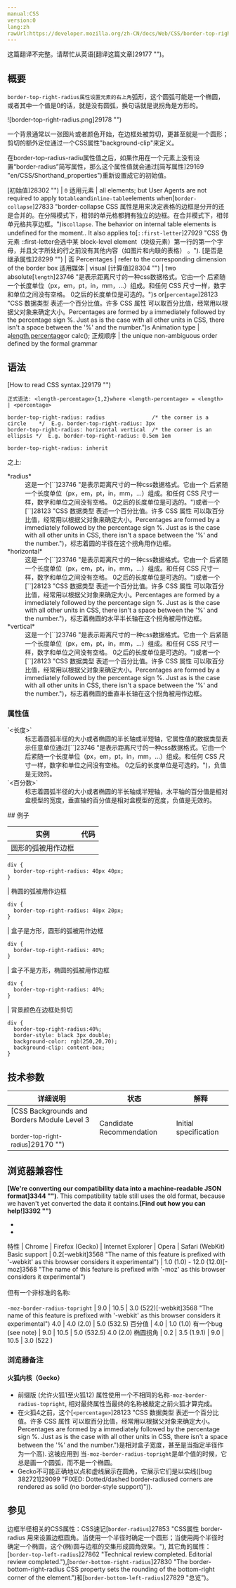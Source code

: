 ```yaml
---
manual:CSS
version:0
lang:zh
rawUrl:https://developer.mozilla.org/zh-CN/docs/Web/CSS/border-top-right-radius
---
```




这篇翻译不完整。请帮忙从英语[翻译这篇文章]29177 "")。





## 概要<a name="概要"></a>


`border-top-right-radius属性设置元素的右上角`弧形，这个圆弧可能是一个椭圆，或者其中一个值是0的话，就是没有圆弧，换句话就是说拐角是方形的。

![border-top-right-radius.png]29178 "")


一个背景通常以一张图片或者颜色开始，在边框处被剪切，更甚至就是一个圆形；剪切的额外定位通过一个CSS属性&quot;background-clip&quot;来定义。

在border-top-radius-radiu属性值之后，如果作用在一个元素上没有设置“border-radius”简写属性，那么这个属性值就会通过[简写属性]29169 "en/CSS/Shorthand_properties")重新设置成它的初始值。

[初始值]28302 "") | `0` 
适用元素 | all elements; but User Agents are not required to apply to`table`and`inline-table`elements when[`border-collapse`]27833 "border-collapse CSS 属性是用来决定表格的边框是分开的还是合并的。在分隔模式下，相邻的单元格都拥有独立的边框。在合并模式下，相邻单元格共享边框。")is`collapse`. The behavior on internal table elements is undefined for the moment.. It also applies to[`::first-letter`]27929 "CSS 伪元素 ::first-letter会选中某 block-level element（块级元素）第一行的第一个字母，并且文字所处的行之前没有其他内容（如图片和内联的表格） 。"). 
[是否是继承属性]28299 "") | 否 
Percentages | refer to the corresponding dimension of the border box 
适用媒体 | visual 
[计算值]28304 "") | two absolute[`length`]23746 "是表示距离尺寸的一种css数据格式。它由一个 <number> 后紧随一个长度单位（px，em，pt，in，mm，...）组成。和任何 CSS 尺寸一样，数字和单位之间没有空格。<number> 0之后的长度单位是可选的。")s or[`percentage`]28123 "CSS 数据类型 <percentage> 表述一个百分比值。许多 CSS 属性 可以取百分比值，经常用以根据父对象来确定大小。Percentages are formed by a <number> immediately followed by the percentage sign %. Just as is the case with all other units in CSS, there isn't a space between the '%' and the number.")s 
Animation type | a[length](%4561#Interpolation "Values of the <length> CSS data type are interpolated as real, floating-point numbers."),[percentage](%4567#Interpolation "Values of the <percentage> CSS data type are interpolated as real, floating-point numbers.")or calc(); 
正规顺序 | the unique non-ambiguous order defined by the formal grammar 


## 语法<a name="语法"></a>


[How to read CSS syntax.]29179 "")


```
正式语法: <length-percentage>{1,2}where <length-percentage> = <length> | <percentage>  
```

```
border-top-right-radius: radius               /* the corner is a circle    */  E.g. border-top-right-radius: 3px
border-top-right-radius: horizontal vertical  /* the corner is an ellipsis */  E.g. border-top-right-radius: 0.5em 1em

border-top-right-radius: inherit
```






之上:

<dl><dt id=''>*radius*</dt><dd>这是一个[`<length>`]23746 "是表示距离尺寸的一种css数据格式。它由一个 <number> 后紧随一个长度单位（px，em，pt，in，mm，...）组成。和任何 CSS 尺寸一样，数字和单位之间没有空格。<number> 0之后的长度单位是可选的。")或者一个[`<percentage>`]28123 "CSS 数据类型 <percentage> 表述一个百分比值。许多 CSS 属性 可以取百分比值，经常用以根据父对象来确定大小。Percentages are formed by a <number> immediately followed by the percentage sign %. Just as is the case with all other units in CSS, there isn't a space between the '%' and the number.")，标志着圆的半径在这个拐角用作边框。</dd><dt id=''>*horizontal*</dt><dd>这是一个[`<length>`]23746 "是表示距离尺寸的一种css数据格式。它由一个 <number> 后紧随一个长度单位（px，em，pt，in，mm，...）组成。和任何 CSS 尺寸一样，数字和单位之间没有空格。<number> 0之后的长度单位是可选的。")或者一个[`<percentage>`]28123 "CSS 数据类型 <percentage> 表述一个百分比值。许多 CSS 属性 可以取百分比值，经常用以根据父对象来确定大小。Percentages are formed by a <number> immediately followed by the percentage sign %. Just as is the case with all other units in CSS, there isn't a space between the '%' and the number.")，标志着椭圆的水平半长轴在这个拐角被用作边框。</dd><dt id=''>*vertical*</dt><dd>这是一个[`<length>`]23746 "是表示距离尺寸的一种css数据格式。它由一个 <number> 后紧随一个长度单位（px，em，pt，in，mm，...）组成。和任何 CSS 尺寸一样，数字和单位之间没有空格。<number> 0之后的长度单位是可选的。")或者一个[`<percentage>`]28123 "CSS 数据类型 <percentage> 表述一个百分比值。许多 CSS 属性 可以取百分比值，经常用以根据父对象来确定大小。Percentages are formed by a <number> immediately followed by the percentage sign %. Just as is the case with all other units in CSS, there isn't a space between the '%' and the number.")，标志着椭圆的垂直半长轴在这个拐角被用作边框。</dd></dl>

### 属性值<a name="属性值"></a>
<dl><dt id=''>`<长度>`</dt><dd>标志着圆弧半径的大小或者椭圆的半长轴或半短轴，它属性值的数据类型表示任意单位通过[`<length>`]23746 "是表示距离尺寸的一种css数据格式。它由一个 <number> 后紧随一个长度单位（px，em，pt，in，mm，...）组成。和任何 CSS 尺寸一样，数字和单位之间没有空格。<number> 0之后的长度单位是可选的。")，负值是无效的。</dd><dt id=''>`<百分数>`</dt><dd>标志着圆弧半径的大小或者椭圆的半长轴或半短轴，水平轴的百分值是相对盒模型的宽度，垂直轴的百分值是相对盒模型的宽度，负值是无效的。</dd></dl>
## 例子<a name="例子"></a>

实例 | 代码 
 ---  |  ---  | 
 | 圆形的弧被用作边框
```
div {
  border-top-right-radius: 40px 40px;
}
``` 
 | 椭圆的弧被用作边框
```
div {   
  border-top-right-radius: 40px 20px;
}
``` 
 | 盒子是方形，圆形的弧被用作边框
```
div {   
  border-top-right-radius: 40%;
}
``` 
 | 盒子不是方形，椭圆的弧被用作边框
```
div {   
  border-top-right-radius: 40%;
}
``` 
 | 背景颜色在边框处剪切
```
div {
  border-top-right-radius:40%;
  border-style: black 3px double;
  background-color: rgb(250,20,70);
  background-clip: content-box;
}
``` 


## 技术参数<a name="Specifications"></a>

详细说明 | 状态 | 解释 
 ---  |  ---  |  ---  | 
[CSS Backgrounds and Borders Module Level 3<br></br><small>border-top-right-radius</small>]29170 "") | Candidate Recommendation | Initial specification 


## 浏览器兼容性<a name="浏览器兼容性"></a>


**[We&#39;re converting our compatibility data into a machine-readable JSON format]3344 "")**. This compatibility table still uses the old format, because we haven&#39;t yet converted the data it contains.**[Find out how you can help!]3392 "")**


* 
* 

特性 | Chrome | Firefox (Gecko) | Internet Explorer | Opera | Safari (WebKit) 
Basic support | 0.2[-webkit]3568 "The name of this feature is prefixed with '-webkit' as this browser considers it experimental") | 1.0 (1.0) - 12.0 (12.0)[-moz]3568 "The name of this feature is prefixed with '-moz' as this browser considers it experimental")<br></br>但有一个非标准的名称:<br></br>`-moz-border-radius-topright` | 9.0 | 10.5 | 3.0 (522)[-webkit]3568 "The name of this feature is prefixed with '-webkit' as this browser considers it experimental") 
4.0 | 4.0 (2.0) | 5.0 (532.5) 
百分值 | 4.0 | 1.0 (1.0) 有一个bug (see note) | 9.0 | 10.5 | 5.0 (532.5) 
4.0 (2.0) 
椭圆拐角 | 0.2 | 3.5 (1.9.1) | 9.0 | 10.5 | 3.0 (522 ) 




### 浏览器备注<a name="浏览器备注"></a>

#### 火狐内核（Gecko）<a name="火狐内核（Gecko）"></a>

* 前缀版 (允许火狐1至火狐12) 属性使用一个不相同的名称`-moz-border-radius-topright`, 相对最终属性当最终的名称被敲定之前火狐才算完成。
* 在火狐4之前，这个[`<percentage>`]28123 "CSS 数据类型 <percentage> 表述一个百分比值。许多 CSS 属性 可以取百分比值，经常用以根据父对象来确定大小。Percentages are formed by a <number> immediately followed by the percentage sign %. Just as is the case with all other units in CSS, there isn't a space between the '%' and the number.")是相对盒子宽度，甚至是当指定半径作为一个高). 这被应用到 当`-moz-border-radius-topright`是单个值的时候，它总是画一个圆弧，而不是一个椭圆。
* Gecko不可能正确地以点和虚线展示在圆角，它展示它们是以实线([bug 382721]29099 "FIXED: Dotted/dashed border-radiused corners are rendered as solid (no border-style support)")).

## 参见<a name="参见"></a>


边框半径相关的CSS属性：CSS速记[`border-radius`]27853 "CSS属性 border-radius 用来设置边框圆角。当使用一个半径时确定一个圆形；当使用两个半径时确定一个椭圆，这个(椭)圆与边框的交集形成圆角效果。"), 其它角的属性：[`border-top-left-radius`]27862 "Technical review completed. Editorial review completed."),[`border-bottom-right-radius`]27830 "The border-bottom-right-radius CSS property sets the rounding of the bottom-right corner of the element.")和[`border-bottom-left-radius`]27829 "总览")。




